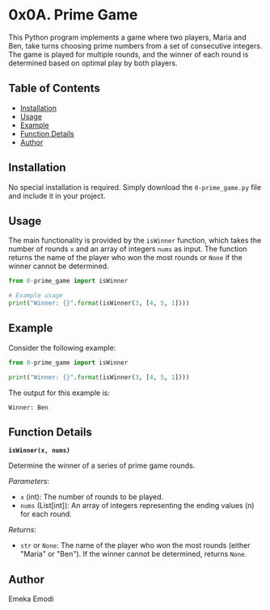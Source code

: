 # 0x0A. Prime Game

This Python program implements a game where two players, Maria and Ben, take turns choosing prime numbers from a set of consecutive integers. The game is played for multiple rounds, and the winner of each round is determined based on optimal play by both players.

## Table of Contents
- [Installation](#installation)
- [Usage](#usage)
- [Example](#example)
- [Function Details](#function-details)
- [Author](#author)

## Installation

No special installation is required. Simply download the `0-prime_game.py` file and include it in your project.

## Usage

The main functionality is provided by the `isWinner` function, which takes the number of rounds `x` and an array of integers `nums` as input. The function returns the name of the player who won the most rounds or `None` if the winner cannot be determined.

```python
from 0-prime_game import isWinner

# Example usage
print("Winner: {}".format(isWinner(3, [4, 5, 1])))
```

## Example

Consider the following example:

```python
from 0-prime_game import isWinner

print("Winner: {}".format(isWinner(3, [4, 5, 1])))
```

The output for this example is:

```
Winner: Ben
```

## Function Details

**`isWinner(x, nums)`**

Determine the winner of a series of prime game rounds.

*Parameters*:

- `x` (int): The number of rounds to be played.
- `nums` (List[int]): An array of integers representing the ending values (n) for each round.

*Returns*:

- `str` or `None`: The name of the player who won the most rounds (either "Maria" or "Ben"). If the winner cannot be determined, returns `None`.

## Author

Emeka Emodi

